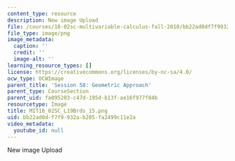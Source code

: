 ```yaml
---
content_type: resource
description: New image Upload
file: /courses/18-02sc-multivariable-calculus-fall-2010/bb22ad0df7f9932ab205fa2499c11e2a_MIT18_02SC_L19Brds_15.png
file_type: image/png
image_metadata:
  caption: ''
  credit: ''
  image-alt: ''
learning_resource_types: []
license: https://creativecommons.org/licenses/by-nc-sa/4.0/
ocw_type: OCWImage
parent_title: 'Session 58: Geometric Approach'
parent_type: CourseSection
parent_uid: fa095203-c47d-195d-b13f-ae16f977f84b
resourcetype: Image
title: MIT18_02SC_L19Brds_15.png
uid: bb22ad0d-f7f9-932a-b205-fa2499c11e2a
video_metadata:
  youtube_id: null
---
```

New image Upload
